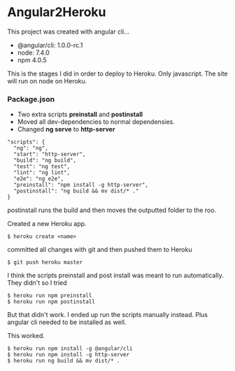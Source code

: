 # Angular2Heroku

This project was created with angular cli...

- @angular/cli: 1.0.0-rc.1
- node: 7.4.0
- npm 4.0.5

This is the stages I did in order to deploy to Heroku.
Only javascript. The site will run on node on Heroku.


### Package.json

- Two extra scripts **preinstall** and **postinstall**
- Moved all dev-dependencies to normal dependensies.
- Changed **ng serve** to **http-server**

```
"scripts": {
  "ng": "ng",
  "start": "http-server",
  "build": "ng build",
  "test": "ng test",
  "lint": "ng lint",
  "e2e": "ng e2e",
  "preinstall": "npm install -g http-server",
  "postinstall": "ng build && mv dist/* ."
}
```
postinstall runs the build and then moves the outputted folder to the roo.

Created a new Heroku app.

```
$ heroku create <name>
```

committed all changes with git and then pushed them to Heroku


```
$ git push heroku master
```

I think the scripts preinstall and post install was meant to run automatically. They didn't so I tried

```
$ heroku run npm preinstall
$ heroku run npm postinstall
```
But that didn't work. I ended up run the scripts manually instead. Plus angular cli needed to be installed as well.

This worked.

```
$ heroku run npm install -g @angular/cli
$ heroku run npm install -g http-server
$ heroku run ng build && mv dist/* .
```